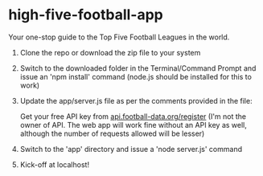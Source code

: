 # high-five-football-app
Your one-stop guide to the Top Five Football Leagues in the world.

1. Clone the repo or download the zip file to your system

2. Switch to the downloaded folder in the Terminal/Command Prompt and issue an 'npm install' command (node.js should be installed for this to work)
3. Update the app/server.js file as per the comments provided in the file:

    Get your free API key from [api.football-data.org/register](http://api.football-data.org/register)
    (I'm not the owner of API. The web app will work fine without an API key as well, although the number of requests allowed will be lesser)
    
4. Switch to the 'app' directory and issue a 'node server.js' command
5. Kick-off at localhost!